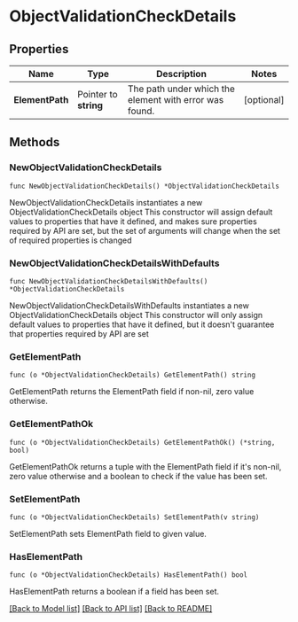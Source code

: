 # ObjectValidationCheckDetails

## Properties

Name | Type | Description | Notes
------------ | ------------- | ------------- | -------------
**ElementPath** | Pointer to **string** | The path under which the element with error was found. | [optional] 

## Methods

### NewObjectValidationCheckDetails

`func NewObjectValidationCheckDetails() *ObjectValidationCheckDetails`

NewObjectValidationCheckDetails instantiates a new ObjectValidationCheckDetails object
This constructor will assign default values to properties that have it defined,
and makes sure properties required by API are set, but the set of arguments
will change when the set of required properties is changed

### NewObjectValidationCheckDetailsWithDefaults

`func NewObjectValidationCheckDetailsWithDefaults() *ObjectValidationCheckDetails`

NewObjectValidationCheckDetailsWithDefaults instantiates a new ObjectValidationCheckDetails object
This constructor will only assign default values to properties that have it defined,
but it doesn't guarantee that properties required by API are set

### GetElementPath

`func (o *ObjectValidationCheckDetails) GetElementPath() string`

GetElementPath returns the ElementPath field if non-nil, zero value otherwise.

### GetElementPathOk

`func (o *ObjectValidationCheckDetails) GetElementPathOk() (*string, bool)`

GetElementPathOk returns a tuple with the ElementPath field if it's non-nil, zero value otherwise
and a boolean to check if the value has been set.

### SetElementPath

`func (o *ObjectValidationCheckDetails) SetElementPath(v string)`

SetElementPath sets ElementPath field to given value.

### HasElementPath

`func (o *ObjectValidationCheckDetails) HasElementPath() bool`

HasElementPath returns a boolean if a field has been set.


[[Back to Model list]](../README.md#documentation-for-models) [[Back to API list]](../README.md#documentation-for-api-endpoints) [[Back to README]](../README.md)


